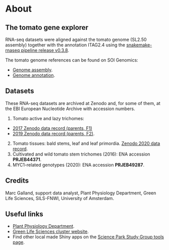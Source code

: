 # About

## The tomato gene explorer
RNA-seq datasets were aligned against the tomato genome (SL2.50 assembly) together with the annotation ITAG2.4 using the [snakemake-rnaseq pipeline release v0.3.8](https://github.com/BleekerLab/snakemake_rnaseq/releases/tag/v0.3.8).

The tomato genome references can be found on SOl Genomics:
- [Genome assembly](https://solgenomics.net/ftp/tomato_genome/Heinz1706/assembly/build_2.50/).   
- [Genome annotation](https://solgenomics.net/ftp/tomato_genome/Heinz1706/annotation/ITAG2.4_release/).  


## Datasets 
These RNA-seq datasets are archived at Zenodo and, for some of them, at the EBI European Nucleotide Archive with accession numbers. 

1. Tomato active and lazy trichomes: 
  - [2017 Zenodo data record (parents, F1)](10.5281/zenodo.3603229) 
  - [2019 Zenodo data record (parents, F2)](https://doi.org/10.5281/zenodo.3610278). 
2. Tomato tissues: bald stems, leaf and leaf primordia. [Zenodo 2020 data record](10.5281/zenodo.3954272).  
3. Cultivated and wild tomato stem trichomes (2016): ENA accession **PRJEB44371**.
4. MYC1-related genotypes (2020): ENA accession **PRJEB49287**.

## Credits

Marc Galland, support data analyst, Plant Physiology Department, Green Life Sciences, SILS-FNWI, University of Amsterdam. 

## Useful links
- [Plant Physiology Department](https://sils.uva.nl/content/research-groups/plant-physiology/plant-physiology.html).    
- [Green Life Sciences cluster website](https://sils.uva.nl/research/collaboration-initiatives/green-life-sciences/green-life-sciences.html).  
- Find other local made Shiny apps on the [Science Park Study Group tools page](https://scienceparkstudygroup.info/tools/).  

